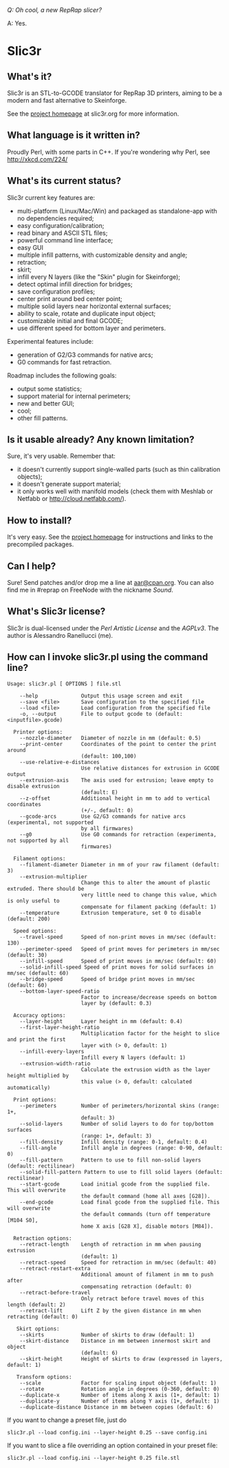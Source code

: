 _Q: Oh cool, a new RepRap slicer?_

A: Yes.

# Slic3r

## What's it?

Slic3r is an STL-to-GCODE translator for RepRap 3D printers, aiming to
be a modern and fast alternative to Skeinforge.

See the [project homepage](http://slic3r.org/) at slic3r.org
for more information.

## What language is it written in?

Proudly Perl, with some parts in C++.
If you're wondering why Perl, see http://xkcd.com/224/

## What's its current status?

Slic3r current key features are:

* multi-platform (Linux/Mac/Win) and packaged as standalone-app with no dependencies required;
* easy configuration/calibration;
* read binary and ASCII STL files;
* powerful command line interface;
* easy GUI
* multiple infill patterns, with customizable density and angle;
* retraction;
* skirt;
* infill every N layers (like the "Skin" plugin for Skeinforge);
* detect optimal infill direction for bridges;
* save configuration profiles;
* center print around bed center point;
* multiple solid layers near horizontal external surfaces;
* ability to scale, rotate and duplicate input object;
* customizable initial and final GCODE;
* use different speed for bottom layer and perimeters.

Experimental features include:

* generation of G2/G3 commands for native arcs;
* G0 commands for fast retraction.

Roadmap includes the following goals:

* output some statistics;
* support material for internal perimeters;
* new and better GUI;
* cool;
* other fill patterns.

## Is it usable already? Any known limitation?

Sure, it's very usable. Remember that:

* it doesn't currently support single-walled parts (such as thin calibration objects);
* it doesn't generate support material;
* it only works well with manifold models (check them with Meshlab or Netfabb or http://cloud.netfabb.com/).

## How to install?

It's very easy. See the [project homepage](http://slic3r.org/)
for instructions and links to the precompiled packages.

## Can I help?

Sure! Send patches and/or drop me a line at aar@cpan.org. You can also 
find me in #reprap on FreeNode with the nickname _Sound_.

## What's Slic3r license?

Slic3r is dual-licensed under the _Perl Artistic License_ and the _AGPLv3_.
The author is Alessandro Ranellucci (me).

## How can I invoke slic3r.pl using the command line?

    Usage: slic3r.pl [ OPTIONS ] file.stl
    
        --help              Output this usage screen and exit
        --save <file>       Save configuration to the specified file
        --load <file>       Load configuration from the specified file
        -o, --output        File to output gcode to (default: <inputfile>.gcode)
        
      Printer options:
        --nozzle-diameter   Diameter of nozzle in mm (default: 0.5)
        --print-center      Coordinates of the point to center the print around 
                            (default: 100,100)
        --use-relative-e-distances
                            Use relative distances for extrusion in GCODE output
        --extrusion-axis    The axis used for extrusion; leave empty to disable extrusion
                            (default: E)
        --z-offset          Additional height in mm to add to vertical coordinates
                            (+/-, default: 0)
        --gcode-arcs        Use G2/G3 commands for native arcs (experimental, not supported
                            by all firmwares)
        --g0                Use G0 commands for retraction (experimenta, not supported by all
                            firmwares)
        
      Filament options:
        --filament-diameter Diameter in mm of your raw filament (default: 3)
        --extrusion-multiplier
                            Change this to alter the amount of plastic extruded. There should be
                            very little need to change this value, which is only useful to 
                            compensate for filament packing (default: 1)
        --temperature       Extrusion temperature, set 0 to disable (default: 200)
        
      Speed options:
        --travel-speed      Speed of non-print moves in mm/sec (default: 130)
        --perimeter-speed   Speed of print moves for perimeters in mm/sec (default: 30)
        --infill-speed      Speed of print moves in mm/sec (default: 60)
        --solid-infill-speed Speed of print moves for solid surfaces in mm/sec (default: 60)
        --bridge-speed      Speed of bridge print moves in mm/sec (default: 60)
        --bottom-layer-speed-ratio
                            Factor to increase/decrease speeds on bottom 
                            layer by (default: 0.3)
        
      Accuracy options:
        --layer-height      Layer height in mm (default: 0.4)
        --first-layer-height-ratio
                            Multiplication factor for the height to slice and print the first
                            layer with (> 0, default: 1)
        --infill-every-layers
                            Infill every N layers (default: 1)
        --extrusion-width-ratio
                            Calculate the extrusion width as the layer height multiplied by
                            this value (> 0, default: calculated automatically)
      
      Print options:
        --perimeters        Number of perimeters/horizontal skins (range: 1+, 
                            default: 3)
        --solid-layers      Number of solid layers to do for top/bottom surfaces
                            (range: 1+, default: 3)
        --fill-density      Infill density (range: 0-1, default: 0.4)
        --fill-angle        Infill angle in degrees (range: 0-90, default: 0)
        --fill-pattern      Pattern to use to fill non-solid layers (default: rectilinear)
        --solid-fill-pattern Pattern to use to fill solid layers (default: rectilinear)
        --start-gcode       Load initial gcode from the supplied file. This will overwrite
                            the default command (home all axes [G28]).
        --end-gcode         Load final gcode from the supplied file. This will overwrite 
                            the default commands (turn off temperature [M104 S0],
                            home X axis [G28 X], disable motors [M84]).
      
      Retraction options:
        --retract-length    Length of retraction in mm when pausing extrusion 
                            (default: 1)
        --retract-speed     Speed for retraction in mm/sec (default: 40)
        --retract-restart-extra
                            Additional amount of filament in mm to push after
                            compensating retraction (default: 0)
        --retract-before-travel
                            Only retract before travel moves of this length (default: 2)
        --retract-lift      Lift Z by the given distance in mm when retracting (default: 0)
       
       Skirt options:
        --skirts            Number of skirts to draw (default: 1)
        --skirt-distance    Distance in mm between innermost skirt and object 
                            (default: 6)
        --skirt-height      Height of skirts to draw (expressed in layers, default: 1)
       
       Transform options:
        --scale             Factor for scaling input object (default: 1)
        --rotate            Rotation angle in degrees (0-360, default: 0)
        --duplicate-x       Number of items along X axis (1+, default: 1)
        --duplicate-y       Number of items along Y axis (1+, default: 1)
        --duplicate-distance Distance in mm between copies (default: 6)

If you want to change a preset file, just do

    slic3r.pl --load config.ini --layer-height 0.25 --save config.ini

If you want to slice a file overriding an option contained in your preset file:

    slic3r.pl --load config.ini --layer-height 0.25 file.stl

        


